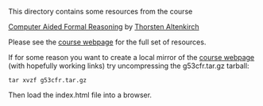 This directory contains some resources from the course

[Computer Aided Formal Reasoning][] by [Thorsten Altenkirch](http://www.cs.nott.ac.uk/~txa/)

Please see the [course webpage][] for the full set of resources.

If for some reason you want to create a local mirror of the [course webpage][]
(with hopefully working links) try uncompressing the g53cfr.tar.gz tarball:

    tar xvzf g53cfr.tar.gz

Then load the index.html file into a browser.


[course webpage]: http://www.cs.nott.ac.uk/~txa/g53cfr/
[Computer Aided Formal Reasoning]: http://www.cs.nott.ac.uk/~txa/g53cfr/
